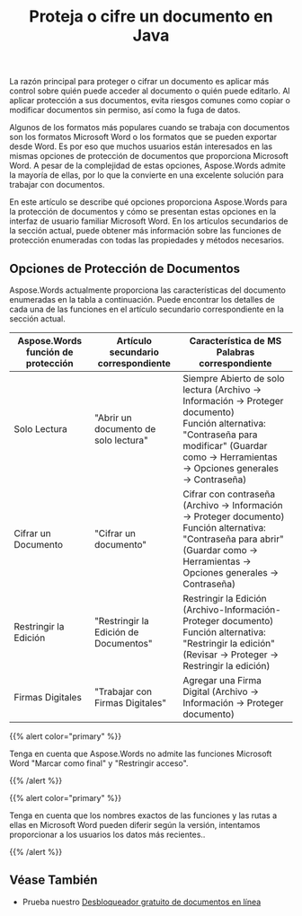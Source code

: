 ﻿---
title: Proteja o cifre un documento en Java
second_title: Aspose.Words por Java
articleTitle: Proteger o Cifrar un Documento
linktitle: Proteger o Cifrar un Documento
description: "Cifre un documento, restrinja la edición, use firmas digitales para la protección de documentos. Aspose.Words admite la mayoría de las opciones de protección de Word con Java."
type: docs
weight: 50
url: /es/java/protect-or-encrypt-a-document/
timestamp: 2024-01-27-14-07-04
---

La razón principal para proteger o cifrar un documento es aplicar más control sobre quién puede acceder al documento o quién puede editarlo. Al aplicar protección a sus documentos, evita riesgos comunes como copiar o modificar documentos sin permiso, así como la fuga de datos.

Algunos de los formatos más populares cuando se trabaja con documentos son los formatos Microsoft Word o los formatos que se pueden exportar desde Word. Es por eso que muchos usuarios están interesados en las mismas opciones de protección de documentos que proporciona Microsoft Word. A pesar de la complejidad de estas opciones, Aspose.Words admite la mayoría de ellas, por lo que la convierte en una excelente solución para trabajar con documentos.

En este artículo se describe qué opciones proporciona Aspose.Words para la protección de documentos y cómo se presentan estas opciones en la interfaz de usuario familiar Microsoft Word. En los artículos secundarios de la sección actual, puede obtener más información sobre las funciones de protección enumeradas con todas las propiedades y métodos necesarios.

## Opciones de Protección de Documentos

Aspose.Words actualmente proporciona las características del documento enumeradas en la tabla a continuación. Puede encontrar los detalles de cada una de las funciones en el artículo secundario correspondiente en la sección actual.

| Aspose.Words función de protección | Artículo secundario correspondiente | Característica de MS Palabras correspondiente |
| ------------------------------- | ------------------------------ | ------------------------------------------------------------ |
| Solo Lectura | "Abrir un documento de solo lectura" | Siempre Abierto de solo lectura (Archivo → Información → Proteger documento)<br />Función alternativa: "Contraseña para modificar" (Guardar como → Herramientas → Opciones generales → Contraseña) |
| Cifrar un Documento | "Cifrar un documento" | Cifrar con contraseña (Archivo → Información → Proteger documento)<br />Función alternativa: "Contraseña para abrir" (Guardar como → Herramientas → Opciones generales → Contraseña) |
| Restringir la Edición | "Restringir la Edición de Documentos" | Restringir la Edición (Archivo-Información-Proteger documento)<br />Función alternativa: "Restringir la edición" (Revisar → Proteger → Restringir la edición) |
| Firmas Digitales | "Trabajar con Firmas Digitales" | Agregar una Firma Digital (Archivo → Información → Proteger documento) |

{{% alert color="primary" %}}

Tenga en cuenta que Aspose.Words no admite las funciones Microsoft Word "Marcar como final" y "Restringir acceso".

{{% /alert %}}

{{% alert color="primary" %}}

Tenga en cuenta que los nombres exactos de las funciones y las rutas a ellas en Microsoft Word pueden diferir según la versión, intentamos proporcionar a los usuarios los datos más recientes..

{{% /alert %}}

## Véase También

* Prueba nuestro [Desbloqueador gratuito de documentos en línea](https://products.aspose.app/words/unlock)
